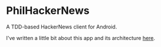 # PhilHackerNews
A TDD-based HackerNews client for Android.

I've written a little bit about this app and its architecture [here](www.philosophicalhacker.com/2015/07/17/making-a-tdd-based-hackernews-client-for-android/).
